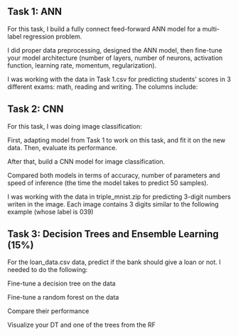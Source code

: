 ## Task 1: ANN

For this task, I build a fully connect feed-forward ANN model for a multi-label regression problem.

I did proper data preprocessing, designed the ANN model, 
then fine-tune your model architecture (number of layers, number of neurons, activation function, learning rate, momentum, regularization).

I was working with the data in Task 1.csv for predicting students' scores in 3 different exams: math, reading and writing. The columns include:

## Task 2: CNN 

For this task, I was doing image classification:

First, adapting  model from Task 1 to work on this task, and fit it on the new data. Then, evaluate its performance.

After that, build a CNN model for image classification.

Compared both models in terms of accuracy, number of parameters and speed of inference (the time the model takes to predict 50 samples).

I was working with the data in triple_mnist.zip for predicting 3-digit numbers writen in the image. 
Each image contains 3 digits similar to the following example (whose label is 039)

## Task 3: Decision Trees and Ensemble Learning (15%)

For the loan_data.csv data, predict if the bank should give a loan or not. I needed to do the following:

Fine-tune a decision tree on the data

Fine-tune a random forest on the data

Compare their performance

Visualize your DT and one of the trees from the RF
